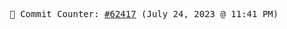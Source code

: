 <p align="center">
    <samp>
        📮 Commit Counter: <a href="https://github.com/Javascript-void0/Javascript-void0/commits/main">#62417</a> (July 24, 2023 @ 11:41 PM)
    </samp>
</p>